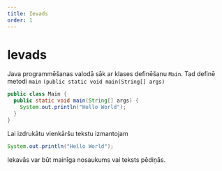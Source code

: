 ```yaml
---
title: Ievads
order: 1
---
```

# Ievads


Java programmēšanas valodā sāk ar klases definēšanu `Main`. Tad definē metodi `main` `(public static void main(String[] args)`


~~~java
public class Main {
  public static void main(String[] args) {
    System.out.println("Hello World");
  }
}
~~~

Lai izdrukātu vienkāršu tekstu izmantojam 
~~~java
System.out.println("Hello World");
~~~

Iekavās var būt mainīga nosaukums vai teksts pēdiņās.
